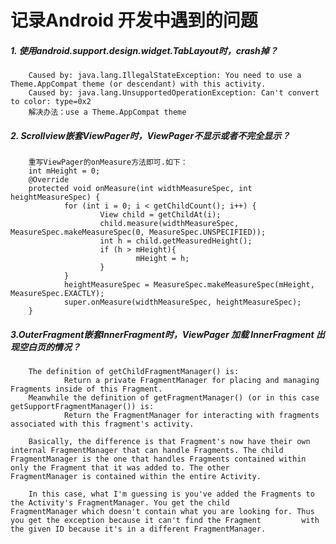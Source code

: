 记录Android 开发中遇到的问题
===
##### 1. 使用android.support.design.widget.TabLayout时，crash掉？
        Caused by: java.lang.IllegalStateException: You need to use a Theme.AppCompat theme (or descendant) with this activity.
        Caused by: java.lang.UnsupportedOperationException: Can't convert to color: type=0x2
        解决办法：use a Theme.AppCompat theme
##### 2. Scrollview嵌套ViewPager时，ViewPager不显示或者不完全显示？
        重写ViewPager的onMeasure方法即可.如下：
        int mHeight = 0;
        @Override
        protected void onMeasure(int widthMeasureSpec, int heightMeasureSpec) {
                for (int i = 0; i < getChildCount(); i++) {
                        View child = getChildAt(i);
                        child.measure(widthMeasureSpec, MeasureSpec.makeMeasureSpec(0, MeasureSpec.UNSPECIFIED));
                        int h = child.getMeasuredHeight();
                        if (h > mHeight){
                                mHeight = h;
                        }
                }
                heightMeasureSpec = MeasureSpec.makeMeasureSpec(mHeight, MeasureSpec.EXACTLY);
                super.onMeasure(widthMeasureSpec, heightMeasureSpec);
        }
##### 3.OuterFragment嵌套InnerFragment时，ViewPager 加载 InnerFragment 出现空白页的情况？
        The definition of getChildFragmentManager() is:
                Return a private FragmentManager for placing and managing Fragments inside of this Fragment.
        Meanwhile the definition of getFragmentManager() (or in this case getSupportFragmentManager()) is:
                Return the FragmentManager for interacting with fragments associated with this fragment's activity.

        Basically, the difference is that Fragment's now have their own internal FragmentManager that can handle Fragments. The child         FragmentManager is the one that handles Fragments contained within only the Fragment that it was added to. The other                  FragmentManager is contained within the entire Activity.

        In this case, what I'm guessing is you've added the Fragments to the Activity's FragmentManager. You get the child                    FragmentManager which doesn't contain what you are looking for. Thus you get the exception because it can't find the Fragment         with the given ID because it's in a different FragmentManager.


